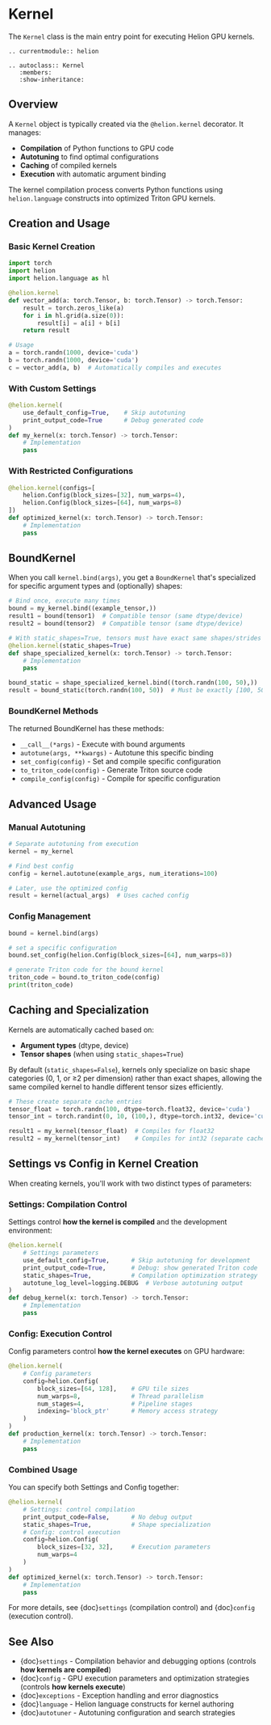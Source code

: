 # Kernel

The `Kernel` class is the main entry point for executing Helion GPU kernels.

```{eval-rst}
.. currentmodule:: helion

.. autoclass:: Kernel
   :members:
   :show-inheritance:
```

## Overview

A `Kernel` object is typically created via the `@helion.kernel` decorator. It manages:

- **Compilation** of Python functions to GPU code
- **Autotuning** to find optimal configurations
- **Caching** of compiled kernels
- **Execution** with automatic argument binding

The kernel compilation process converts Python functions using `helion.language` constructs into optimized Triton GPU kernels.

## Creation and Usage

### Basic Kernel Creation

```python
import torch
import helion
import helion.language as hl

@helion.kernel
def vector_add(a: torch.Tensor, b: torch.Tensor) -> torch.Tensor:
    result = torch.zeros_like(a)
    for i in hl.grid(a.size(0)):
        result[i] = a[i] + b[i]
    return result

# Usage
a = torch.randn(1000, device='cuda')
b = torch.randn(1000, device='cuda')
c = vector_add(a, b)  # Automatically compiles and executes
```

### With Custom Settings

```python
@helion.kernel(
    use_default_config=True,    # Skip autotuning
    print_output_code=True      # Debug generated code
)
def my_kernel(x: torch.Tensor) -> torch.Tensor:
    # Implementation
    pass
```

### With Restricted Configurations

```python
@helion.kernel(configs=[
    helion.Config(block_sizes=[32], num_warps=4),
    helion.Config(block_sizes=[64], num_warps=8)
])
def optimized_kernel(x: torch.Tensor) -> torch.Tensor:
    # Implementation
    pass
```


## BoundKernel

When you call `kernel.bind(args)`, you get a `BoundKernel` that's specialized for specific argument types and (optionally) shapes:

```python
# Bind once, execute many times
bound = my_kernel.bind((example_tensor,))
result1 = bound(tensor1)  # Compatible tensor (same dtype/device)
result2 = bound(tensor2)  # Compatible tensor (same dtype/device)

# With static_shapes=True, tensors must have exact same shapes/strides
@helion.kernel(static_shapes=True)
def shape_specialized_kernel(x: torch.Tensor) -> torch.Tensor:
    # Implementation
    pass

bound_static = shape_specialized_kernel.bind((torch.randn(100, 50),))
result = bound_static(torch.randn(100, 50))  # Must be exactly [100, 50]
```

### BoundKernel Methods

The returned BoundKernel has these methods:

- `__call__(*args)` - Execute with bound arguments
- `autotune(args, **kwargs)` - Autotune this specific binding
- `set_config(config)` - Set and compile specific configuration
- `to_triton_code(config)` - Generate Triton source code
- `compile_config(config)` - Compile for specific configuration

## Advanced Usage

### Manual Autotuning

```python
# Separate autotuning from execution
kernel = my_kernel

# Find best config
config = kernel.autotune(example_args, num_iterations=100)

# Later, use the optimized config
result = kernel(actual_args)  # Uses cached config
```

### Config Management

```python
bound = kernel.bind(args)

# set a specific configuration
bound.set_config(helion.Config(block_sizes=[64], num_warps=8))

# generate Triton code for the bound kernel
triton_code = bound.to_triton_code(config)
print(triton_code)
```

## Caching and Specialization

Kernels are automatically cached based on:

- **Argument types** (dtype, device)
- **Tensor shapes** (when using `static_shapes=True`)

By default (`static_shapes=False`), kernels only specialize on basic shape categories (0, 1, or ≥2 per dimension) rather than exact shapes, allowing the same compiled kernel to handle different tensor sizes efficiently.

```python
# These create separate cache entries
tensor_float = torch.randn(100, dtype=torch.float32, device='cuda')
tensor_int = torch.randint(0, 10, (100,), dtype=torch.int32, device='cuda')

result1 = my_kernel(tensor_float)  # Compiles for float32
result2 = my_kernel(tensor_int)    # Compiles for int32 (separate cache)
```

## Settings vs Config in Kernel Creation

When creating kernels, you'll work with two distinct types of parameters:

### Settings: Compilation Control
Settings control **how the kernel is compiled** and the development environment:

```python
@helion.kernel(
    # Settings parameters
    use_default_config=True,      # Skip autotuning for development
    print_output_code=True,       # Debug: show generated Triton code
    static_shapes=True,           # Compilation optimization strategy
    autotune_log_level=logging.DEBUG  # Verbose autotuning output
)
def debug_kernel(x: torch.Tensor) -> torch.Tensor:
    # Implementation
    pass
```

### Config: Execution Control
Config parameters control **how the kernel executes** on GPU hardware:

```python
@helion.kernel(
    # Config parameters
    config=helion.Config(
        block_sizes=[64, 128],    # GPU tile sizes
        num_warps=8,              # Thread parallelism
        num_stages=4,             # Pipeline stages
        indexing='block_ptr'      # Memory access strategy
    )
)
def production_kernel(x: torch.Tensor) -> torch.Tensor:
    # Implementation
    pass
```

### Combined Usage
You can specify both Settings and Config together:

```python
@helion.kernel(
    # Settings: control compilation
    print_output_code=False,      # No debug output
    static_shapes=True,           # Shape specialization
    # Config: control execution
    config=helion.Config(
        block_sizes=[32, 32],     # Execution parameters
        num_warps=4
    )
)
def optimized_kernel(x: torch.Tensor) -> torch.Tensor:
    # Implementation
    pass
```

For more details, see {doc}`settings` (compilation control) and {doc}`config` (execution control).

## See Also

- {doc}`settings` - Compilation behavior and debugging options (controls **how kernels are compiled**)
- {doc}`config` - GPU execution parameters and optimization strategies (controls **how kernels execute**)
- {doc}`exceptions` - Exception handling and error diagnostics
- {doc}`language` - Helion language constructs for kernel authoring
- {doc}`autotuner` - Autotuning configuration and search strategies
